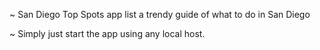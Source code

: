 ~ San Diego Top Spots app list a trendy guide of what to do in San Diego

~ Simply just start the app using any local host.